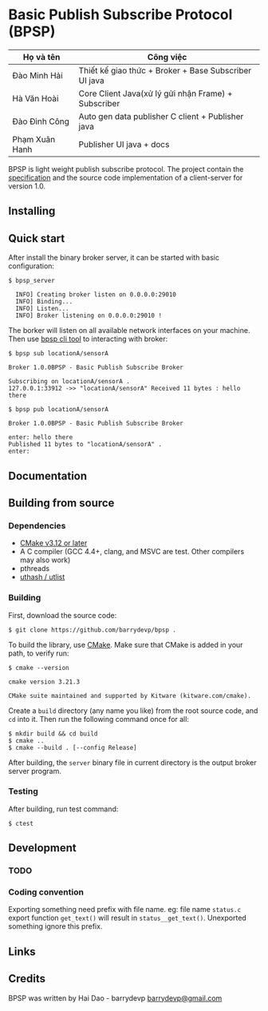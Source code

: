 Basic Publish Subscribe Protocol (BPSP)
=================

<table>
<thead><tr><th>Họ và tên</th><th>Công việc</th></tr></thead>
<tbody>
<tr>
  <td>Đào Minh Hải</td>
  <td>Thiết kế giao thức + Broker + Base Subscriber UI java</td>
</tr>
<tr>
  <td>Hà Văn Hoài</td>
  <td>Core Client Java(xử lý gửi nhận Frame) + Subscriber</td>
</tr>
<tr>
  <td>Đào Đình Công</td>
  <td>Auto gen data publisher C client + Publisher java</td>
</tr>
<tr>
  <td>Phạm Xuân Hanh</td>
  <td>Publisher UI java + docs</td>
</tr>
</tbody>
</table>

BPSP is light weight publish subscribe protocol. The project contain the [specification](https://github.com/barrydevp/bpsp/tree/master/specs/specification.md)
and the source code implementation of a client-server for version 1.0.

## Installing

## Quick start

After install the binary broker server, it can be started with basic configuration:

```
$ bpsp_server

  INFO] Creating broker listen on 0.0.0.0:29010
  INFO] Binding...
  INFO] Listen...
  INFO] Broker listening on 0.0.0.0:29010 !

```

The borker will listen on all available network interfaces on your machine.
Then use [bpsp cli tool](https://github.com/barrydevp/bpsp/tree/master/tools/README.md) to interacting with broker:

```
$ bpsp sub locationA/sensorA

Broker 1.0.0BPSP - Basic Publish Subscribe Broker

Subscribing on locationA/sensorA .
127.0.0.1:33912 ->> "locationA/sensorA" Received 11 bytes : hello there

$ bpsp pub locationA/sensorA

Broker 1.0.0BPSP - Basic Publish Subscribe Broker

enter: hello there
Published 11 bytes to "locationA/sensorA" .
enter:

```

## Documentation

## Building from source

### Dependencies

- [CMake v3.12 or later](https://cmake.org/download/)
- A C compiler (GCC 4.4+, clang, and MSVC are test. Other compilers may also work)
- pthreads
- [uthash / utlist](http://troydhanson.github.io/uthash)

### Building

First, download the source code:
```
$ git clone https://github.com/barrydevp/bpsp .
```

To build the library, use [CMake](https://cmake.org/download/). Make sure that CMake is added in your path, to verify run:
```
$ cmake --version

cmake version 3.21.3

CMake suite maintained and supported by Kitware (kitware.com/cmake).
```

Create a `build` directory (any name you like) from the root source code, and `cd` into it. Then run the following command once for all:
```
$ mkdir build && cd build
$ cmake ..
$ cmake --build . [--config Release]
```

After building, the `server` binary file in current directory is the output broker server program.

### Testing

After building, run test command:
```
$ ctest
```

## Development

### TODO

### Coding convention

Exporting something need prefix with file name. eg: file name `status.c` export function `get_text()` will result in `status__get_text()`.
Unexported something ignore this prefix.

## Links

## Credits

BPSP was written by Hai Dao - barrydevp <barrydevp@gmail.com>
